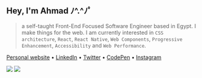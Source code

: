 ## Hey, I'm Ahmad ﾉ^.^ﾉﾟ

> a self-taught Front-End Focused Software Engineer based in Egypt. I make things for the web. I am currently interested in `CSS architecture`, `React`, `React Native`, `Web Components`, `Progressive Enhancement`, `Accessibility` and `Web Performance`.

[Personal website](https://ahmadnasr.net) • [LinkedIn](https://www.linkedin.com/in/ahmadnasrhosna/) • [Twitter](https://twitter.com/AhmadNasrHosna) • [CodePen](https://www.codepen.io/ahmadnasr) • [Instagram](https://www.instagram.com/ahmadnasrhosna/)

![](https://raw.githubusercontent.com/AhmadNasrHosna/github-stats/master/generated/overview.svg#gh-dark-mode-only)
![](https://raw.githubusercontent.com/AhmadNasrHosna/github-stats/master/generated/languages.svg#gh-dark-mode-only)
